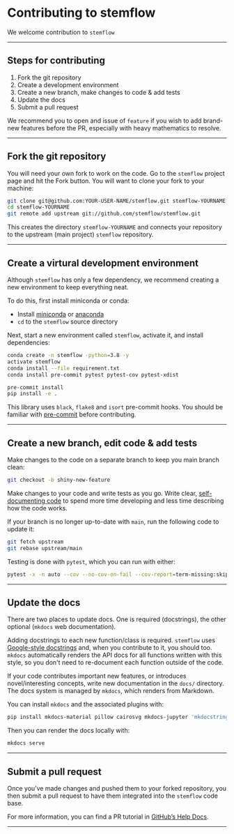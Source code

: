 # Contributing to stemflow

We welcome contribution to `stemflow`

---

## Steps for contributing

1. Fork the git repository
1. Create a development environment
1. Create a new branch, make changes to code & add tests
1. Update the docs
1. Submit a pull request


We recommend you to open and issue of `feature` if you wish to add brand-new features before the PR, especially with heavy mathematics to resolve.

---

## Fork the git repository

You will need your own fork to work on the code. Go to the `stemflow` project page and hit the Fork button. You will want to clone your fork to your machine:

```bash
git clone git@github.com:YOUR-USER-NAME/stemflow.git stemflow-YOURNAME
cd stemflow-YOURNAME
git remote add upstream git://github.com/stemflow/stemflow.git
```

This creates the directory `stemflow-YOURNAME` and connects your repository to the upstream (main project) `stemflow` repository.

---


## Create a virtural development environment

Although `stemflow` has only a few dependency, we recommend creating a new environment to keep everything neat.

To do this, first install miniconda or conda:

- Install [miniconda](http://conda.pydata.org/miniconda.html) or [anaconda](http://docs.continuum.io/anaconda/)
- `cd` to the `stemflow` source directory


Next, start a new environment called `stemflow`, activate it, and install dependencies:

```bash
conda create -n stemflow -python=3.8 -y
activate stemflow
conda install --file requirement.txt
conda install pre-commit pytest pytest-cov pytest-xdist

pre-commit install
pip install -e .
```

This library uses `black`, `flake8` and `isort` pre-commit hooks. You should be familiar with [pre-commit](https://pre-commit.com/) before contributing.

---

## Create a new branch, edit code & add tests

Make changes to the code on a separate branch to keep you main branch clean:

```bash
git checkout -b shiny-new-feature
```

Make changes to your code and write tests as you go. Write clear, [self-documenting code](https://realpython.com/documenting-python-code/) to spend more time developing and less time describing how the code works.

If your branch is no longer up-to-date with `main`, run the following code to update it:

```bash
git fetch upstream
git rebase upstream/main
```

Testing is done with `pytest`, which you can run with either:

```bash
pytest -x -n auto --cov --no-cov-on-fail --cov-report=term-missing:skip-covered
```

---

## Update the docs

There are two places to update docs. One is required (docstrings), the other optional (`mkdocs` web documentation).

Adding docstrings to each new function/class is required. `stemflow` uses [Google-style docstrings](https://sphinxcontrib-napoleon.readthedocs.io/en/latest/example_google.html) and, when you contribute to it, you should too. `mkdocs` automatically renders the API docs for all functions written with this style, so you don't need to re-document each function outside of the code.

If your code contributes important new features, or introduces novel/interesting concepts, write new documentation in the `docs/` directory. The docs system is managed by `mkdocs`, which renders from Markdown.

You can install `mkdocs` and the associated plugins with:

```bash
pip install mkdocs-material pillow cairosvg mkdocs-jupyter 'mkdocstrings[crystal,python]'
```

Then you can render the docs locally with:

```bash
mkdocs serve
```

---

## Submit a pull request

Once you’ve made changes and pushed them to your forked repository, you then submit a pull request to have them integrated into the `stemflow` code base.

For more information, you can find a PR tutorial in [GitHub’s Help Docs](https://help.github.com/articles/using-pull-requests/).

---
